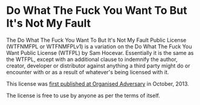 Do What The Fuck You Want To But It's Not My Fault
==================================================

The Do What The Fuck You Want To But It's Not My Fault Public License
(WTFNMFPL or WTFNMFPLv1) is a variation on the Do What The Fuck You
Want Public License (WTFPL) by Sam Hocevar.  Essentially it is the
same as the WTFPL, except with an additional clause to indemnify the
author, creator, developer or distributor against anything a third
party might do or encounter with or as a result of whatever's being
licensed with it.

This license was [first published at Organised Adversary](http://www.adversary.org/wp/2013/10/14/do-what-the-fuck-you-want-but-its-not-my-fault/) in October,
2013.

The license is free to use by anyone as per the terms of itself.

